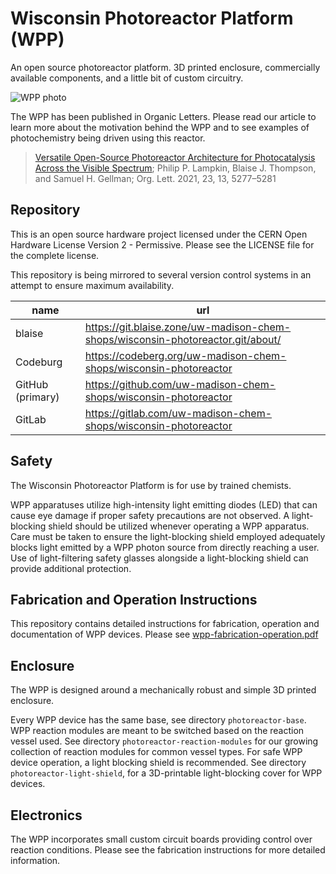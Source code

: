# Wisconsin Photoreactor Platform (WPP)

An open source photoreactor platform. 3D printed enclosure, commercially available components, and a little bit of custom circuitry.

![WPP photo](./coverart.png)

The WPP has been published in Organic Letters.
Please read our article to learn more about the motivation behind the WPP and to see examples of photochemistry being driven using this reactor.

>[Versatile Open-Source Photoreactor Architecture for Photocatalysis Across the Visible Spectrum](https://doi.org/10.1021/acs.orglett.1c01910); Philip P. Lampkin, Blaise J. Thompson, and Samuel H. Gellman; Org. Lett. 2021, 23, 13, 5277–5281

## Repository

This is an open source hardware project licensed under the CERN Open Hardware License Version 2 - Permissive.
Please see the LICENSE file for the complete license.

This repository is being mirrored to several version control systems in an attempt to ensure maximum availability.

| name             | url                                                                             |
| ---------------- | ------------------------------------------------------------------------------- |
| blaise           | https://git.blaise.zone/uw-madison-chem-shops/wisconsin-photoreactor.git/about/ | 
| Codeburg         | https://codeberg.org/uw-madison-chem-shops/wisconsin-photoreactor               |
| GitHub (primary) | https://github.com/uw-madison-chem-shops/wisconsin-photoreactor                 |
| GitLab           | https://gitlab.com/uw-madison-chem-shops/wisconsin-photoreactor                 |

## Safety

The Wisconsin Photoreactor Platform is for use by trained chemists.

WPP apparatuses utilize high-intensity light emitting diodes (LED) that can cause eye damage if proper safety precautions are not observed. 
A light-blocking shield should be utilized whenever operating a WPP apparatus.
Care must be taken to ensure the light-blocking shield employed adequately blocks light emitted by a WPP photon source from directly reaching a user.
Use of light-filtering safety glasses alongside a light-blocking shield can provide additional protection.

## Fabrication and Operation Instructions

This repository contains detailed instructions for fabrication, operation and documentation of WPP devices.
Please see [wpp-fabrication-operation.pdf](./fabrication-and-operation-instructions/wpp-fabrication-operation.pdf)

## Enclosure

The WPP is designed around a mechanically robust and simple 3D printed enclosure.

Every WPP device has the same base, see directory `photoreactor-base`.
WPP reaction modules are meant to be switched based on the reaction vessel used.
See directory `photoreactor-reaction-modules` for our growing collection of reaction modules for common vessel types.
For safe WPP device operation, a light blocking shield is recommended. 
See directory `photoreactor-light-shield`, for a 3D-printable light-blocking cover for WPP devices.

## Electronics

The WPP incorporates small custom circuit boards providing control over reaction conditions.
Please see the fabrication instructions for more detailed information.

